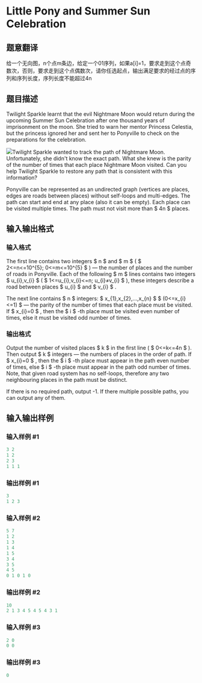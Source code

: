 # Little Pony and Summer Sun Celebration

## 题意翻译

给一个无向图，n个点m条边，给定一个01序列，如果a[i]=1，要求走到这个点奇数次，否则，要求走到这个点偶数次，请你任选起点，输出满足要求的经过点的序列和序列长度，序列长度不能超过4n

## 题目描述

Twilight Sparkle learnt that the evil Nightmare Moon would return during the upcoming Summer Sun Celebration after one thousand years of imprisonment on the moon. She tried to warn her mentor Princess Celestia, but the princess ignored her and sent her to Ponyville to check on the preparations for the celebration.

![](https://cdn.luogu.com.cn/upload/vjudge_pic/CF453C/076e2d37b9cb7b6614410629f2bfd3bd32464a7e.png)Twilight Sparkle wanted to track the path of Nightmare Moon. Unfortunately, she didn't know the exact path. What she knew is the parity of the number of times that each place Nightmare Moon visited. Can you help Twilight Sparkle to restore any path that is consistent with this information?

Ponyville can be represented as an undirected graph (vertices are places, edges are roads between places) without self-loops and multi-edges. The path can start and end at any place (also it can be empty). Each place can be visited multiple times. The path must not visit more than $ 4n $ places.

## 输入输出格式

### 输入格式

The first line contains two integers $ n $ and $ m $ ( $ 2<=n<=10^{5}; 0<=m<=10^{5} $ ) — the number of places and the number of roads in Ponyville. Each of the following $ m $ lines contains two integers $ u_{i},v_{i} $ ( $ 1<=u_{i},v_{i}<=n; u_{i}≠v_{i} $ ), these integers describe a road between places $ u_{i} $ and $ v_{i} $ .

The next line contains $ n $ integers: $ x_{1},x_{2},...,x_{n} $ $ (0<=x_{i}<=1) $ — the parity of the number of times that each place must be visited. If $ x_{i}=0 $ , then the $ i $ -th place must be visited even number of times, else it must be visited odd number of times.

### 输出格式

Output the number of visited places $ k $ in the first line ( $ 0<=k<=4n $ ). Then output $ k $ integers — the numbers of places in the order of path. If $ x_{i}=0 $ , then the $ i $ -th place must appear in the path even number of times, else $ i $ -th place must appear in the path odd number of times. Note, that given road system has no self-loops, therefore any two neighbouring places in the path must be distinct.

If there is no required path, output -1. If there multiple possible paths, you can output any of them.

## 输入输出样例

### 输入样例 #1

```cpp
3 2
1 2
2 3
1 1 1

```
### 输出样例 #1

```cpp
3
1 2 3

```
### 输入样例 #2

```cpp
5 7
1 2
1 3
1 4
1 5
3 4
3 5
4 5
0 1 0 1 0

```
### 输出样例 #2

```cpp
10
2 1 3 4 5 4 5 4 3 1 
```


### 输入样例 #3

```cpp
2 0
0 0

```
### 输出样例 #3

```cpp
0

```
